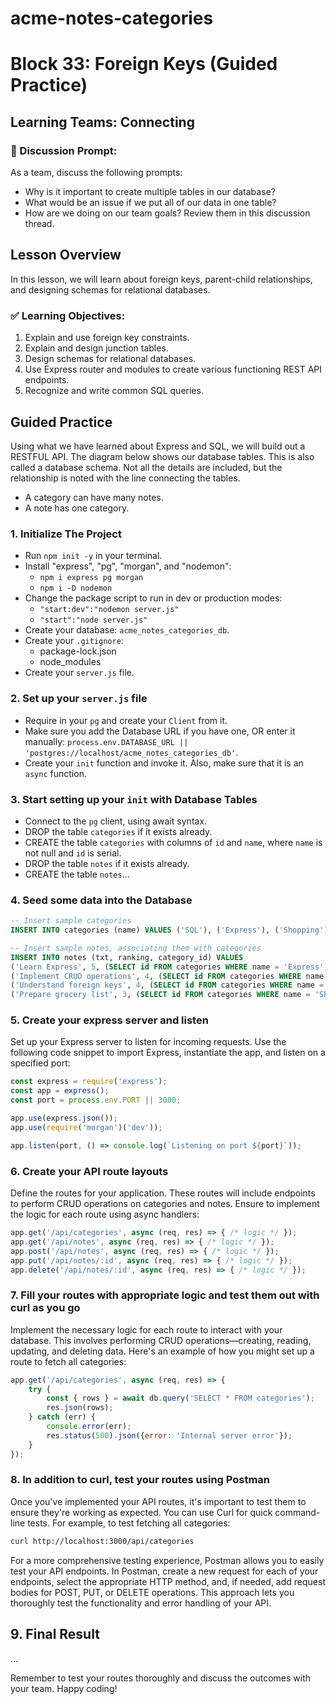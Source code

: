 # acme-notes-categories

# Block 33: Foreign Keys (Guided Practice)

## Learning Teams: Connecting

### 💬 Discussion Prompt:
As a team, discuss the following prompts:
- Why is it important to create multiple tables in our database?
- What would be an issue if we put all of our data in one table?
- How are we doing on our team goals? Review them in this discussion thread.

## Lesson Overview
In this lesson, we will learn about foreign keys, parent-child relationships, and designing schemas for relational databases.

### ✅ Learning Objectives:
1. Explain and use foreign key constraints.
2. Explain and design junction tables.
3. Design schemas for relational databases.
4. Use Express router and modules to create various functioning REST API endpoints.
5. Recognize and write common SQL queries.

## Guided Practice
Using what we have learned about Express and SQL, we will build out a RESTFUL API. The diagram below shows our database tables. This is also called a database schema. Not all the details are included, but the relationship is noted with the line connecting the tables.
- A category can have many notes.
- A note has one category.

### 1. Initialize The Project
- Run `npm init -y` in your terminal.
- Install "express", "pg", "morgan", and "nodemon":
  - `npm i express pg morgan`
  - `npm i -D nodemon`
- Change the package script to run in dev or production modes:
  - `"start:dev":"nodemon server.js"`
  - `"start":"node server.js"`
- Create your database: `acme_notes_categories_db`.
- Create your `.gitignore`:
  - package-lock.json
  - node_modules
- Create your `server.js` file.

### 2. Set up your `server.js` file
- Require in your `pg` and create your `Client` from it.
- Make sure you add the Database URL if you have one, OR enter it manually: `process.env.DATABASE_URL || 'postgres://localhost/acme_notes_categories_db'`.
- Create your `init` function and invoke it. Also, make sure that it is an `async` function.

### 3. Start setting up your `init` with Database Tables
- Connect to the `pg` client, using await syntax.
- DROP the table `categories` if it exists already.
- CREATE the table `categories` with columns of `id` and `name`, where `name` is not null and `id` is serial.
- DROP the table `notes` if it exists already.
- CREATE the table `notes`...

### 4. Seed some data into the Database
```sql
-- Insert sample categories
INSERT INTO categories (name) VALUES ('SQL'), ('Express'), ('Shopping');

-- Insert sample notes, associating them with categories
INSERT INTO notes (txt, ranking, category_id) VALUES
('Learn Express', 5, (SELECT id FROM categories WHERE name = 'Express')),
('Implement CRUD operations', 4, (SELECT id FROM categories WHERE name = 'Express')),
('Understand foreign keys', 4, (SELECT id FROM categories WHERE name = 'SQL')),
('Prepare grocery list', 3, (SELECT id FROM categories WHERE name = 'Shopping'));
```
### 5. Create your express server and listen

Set up your Express server to listen for incoming requests. Use the following code snippet to import Express, instantiate the app, and listen on a specified port:

```javascript
const express = require('express');
const app = express();
const port = process.env.PORT || 3000;

app.use(express.json());
app.use(require('morgan')('dev'));

app.listen(port, () => console.log(`Listening on port ${port}`));
```

### 6. Create your API route layouts

Define the routes for your application. These routes will include endpoints to perform CRUD operations on categories and notes. Ensure to implement the logic for each route using async handlers:

```javascript
app.get('/api/categories', async (req, res) => { /* logic */ });
app.get('/api/notes', async (req, res) => { /* logic */ });
app.post('/api/notes', async (req, res) => { /* logic */ });
app.put('/api/notes/:id', async (req, res) => { /* logic */ });
app.delete('/api/notes/:id', async (req, res) => { /* logic */ });
```

### 7. Fill your routes with appropriate logic and test them out with curl as you go

Implement the necessary logic for each route to interact with your database. This involves performing CRUD operations—creating, reading, updating, and deleting data. Here's an example of how you might set up a route to fetch all categories:

```javascript
app.get('/api/categories', async (req, res) => {
    try {
        const { rows } = await db.query('SELECT * FROM categories');
        res.json(rows);
    } catch (err) {
        console.error(err);
        res.status(500).json({error: 'Internal server error'});
    }
});
```
### 8. In addition to curl, test your routes using Postman

Once you've implemented your API routes, it's important to test them to ensure they're working as expected. You can use Curl for quick command-line tests. For example, to test fetching all categories:

```bash
curl http://localhost:3000/api/categories
```

For a more comprehensive testing experience, Postman allows you to easily test your API endpoints. In Postman, create a new request for each of your endpoints, select the appropriate HTTP method, and, if needed, add request bodies for POST, PUT, or DELETE operations. This approach lets you thoroughly test the functionality and error handling of your API.

## 9. Final Result

...

Remember to test your routes thoroughly and discuss the outcomes with your team. Happy coding!
